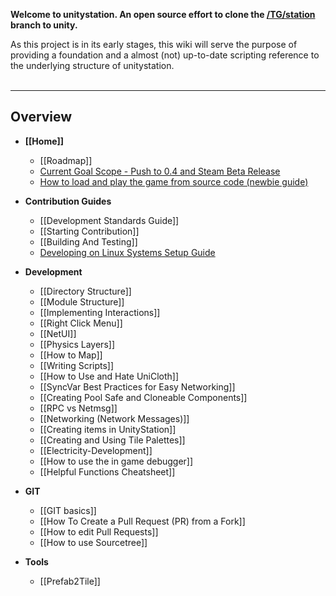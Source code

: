**Welcome to unitystation. An open source effort to clone the [/TG/station](www.tgstation13.org) branch to unity.**

As this project is in its early stages, this wiki will serve the purpose of providing a foundation and a almost (not) up-to-date scripting reference to the underlying structure of unitystation.
<br><br>
***

## Overview 
* **[[Home]]**
    * [[Roadmap]]
    * [Current Goal Scope - Push to 0.4 and Steam Beta Release](https://github.com/unitystation/unitystation/wiki/0.4---Overview-Scope---(Non-Technical)-Index)
    * [How to load and play the game from source code (newbie guide)](https://github.com/unitystation/unitystation/wiki/How-to-load-and-play-the-game-from-source-code-(newbie-guide))

* **Contribution Guides**
    * [[Development Standards Guide]]
    * [[Starting Contribution]]
    * [[Building And Testing]]
    * [Developing on Linux Systems Setup Guide](https://github.com/unitystation/unitystation/wiki/Developing-for-UnityStation-on-Unix-Systems-with-the-Unity-Editor-and-JetBrains-Rider)

* **Development**
    * [[Directory Structure]]
    * [[Module Structure]]
    * [[Implementing Interactions]]
    * [[Right Click Menu]]
    * [[NetUI]]
    * [[Physics Layers]]
    * [[How to Map]]
    * [[Writing Scripts]]
    * [[How to Use and Hate UniCloth]]
    * [[SyncVar Best Practices for Easy Networking]]
    * [[Creating Pool Safe and Cloneable Components]]
    * [[RPC vs Netmsg]]
    * [[Networking (Network Messages)]]
    * [[Creating items in UnityStation]]
    * [[Creating and Using Tile Palettes]]
    * [[Electricity-Development]]
    * [[How to use the in game debugger]]
    * [[Helpful Functions Cheatsheet]]

* **GIT**
    * [[GIT basics]]
    * [[How To Create a Pull Request (PR) from a Fork]]
    * [[How to edit Pull Requests]]
    * [[How to use Sourcetree]] 

* **Tools**
    * [[Prefab2Tile]]